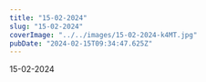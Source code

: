 ```yaml
---
title: "15-02-2024"
slug: "15-02-2024"
coverImage: "../../images/15-02-2024-k4MT.jpg"
pubDate: "2024-02-15T09:34:47.625Z"
---
```


15-02-2024

